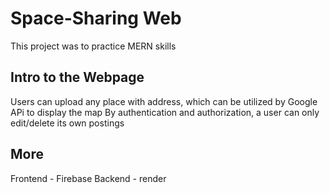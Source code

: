# Space-Sharing Web

This project was to practice MERN skills

## Intro to the Webpage

Users can upload any place with address, which can be utilized by Google APi to display the map
By authentication and authorization, a user can only edit/delete its own postings

## More

Frontend - Firebase
Backend - render
